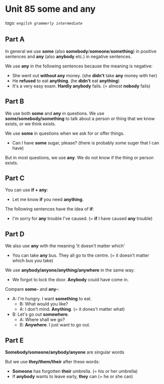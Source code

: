 # Unit 85 **some** and **any**
###### tags: `engilsh grammerly intermediate`

## Part A 
In general we use **some** (also **somebody**/**someone**/**something**) in positive sentences and **any** (also **anybody** etc.) in negative sentences.

We use **any** in the following sentences because the meaning is negative:
- She went out **without any** money. (she **didn't** take **any** money with her)
- He **refused** to eat **anything**. (he **didn't** eat **anything**)
- It's a very easy exam. **Hardly anybody** fails. (= almost **nobody** fails)

## Part B
We use both **some** and **any** in questions. We use **some/somebody/something** to talk about a person or thing that we know exists, or we think exists.

We use **some** in questions when we ask for or offer things.
- Can I have **some** sugar, please? (there is probably some suger that I can have)

But in most questions, we use **any**. We do not know if the thing or person exists.

## Part C 
You can use **if + any**:
- Let me know **if** you need **anything**.

The following sentences have the idea of **if**:
- I'm sorry for **any** trouble I've caused. (= **if** I have caused **any** trouble)

## Part D
We also use **any** with the meaning 'it doesn't matter which'
- You can take **any** bus. They all go to the centre. (= it doesn't matter which bus you take)

We use **anybody/anyone/anything/anywhere** in the same way:
- We forgot to lock the door. **Anybody** could have come in.

Compare **some-** and **any-**:
- A: I'm hungry. I want **something** to eat.
    - B: What would you like?
    - A: I don't mind. **Anything**. (= it dones't matter what)
- B: Let's go out **somewhere**.
    - A: Where shall we go?
    - B: **Anywhere**. I just want to go out.
## Part E
**Somebody/someone/anybody/anyone** are singular words

But we use **they/them/their** after these words:
- **Someone** has forgotten **their** umbrella. (= his or her umbrella)
- If **anybody** wants to leave early, **they** can (= he or she can)
